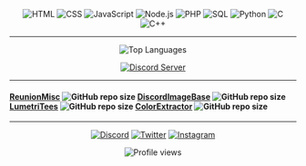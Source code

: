 <p align="center">
  <img src="https://img.shields.io/badge/HTML-E34F26?style=for-the-badge&logo=html5&logoColor=white" alt="HTML" />
  <img src="https://img.shields.io/badge/CSS-1572B6?style=for-the-badge&logo=css3&logoColor=white" alt="CSS" />
  <img src="https://img.shields.io/badge/JavaScript-F7DF1E?style=for-the-badge&logo=javascript&logoColor=black" alt="JavaScript" />
  <img src="https://img.shields.io/badge/Node.js-339933?style=for-the-badge&logo=nodedotjs&logoColor=white" alt="Node.js" />
  <img src="https://img.shields.io/badge/PHP-777BB4?style=for-the-badge&logo=php&logoColor=white" alt="PHP" />
  <img src="https://img.shields.io/badge/SQL-4479A1?style=for-the-badge&logo=mysql&logoColor=white" alt="SQL" />
  <img src="https://img.shields.io/badge/Python-3776AB?style=for-the-badge&logo=python&logoColor=white" alt="Python" />
  <img src="https://img.shields.io/badge/C-00599C?style=for-the-badge&logo=c&logoColor=white" alt="C" />
  <img src="https://img.shields.io/badge/C++-00599C?style=for-the-badge&logo=cplusplus&logoColor=white" alt="C++" />
</p>

---

<p align="center">
  <img src="https://github-readme-stats.vercel.app/api/top-langs/?username=alonearif25&layout=compact&theme=radical" alt="Top Languages" />
</p>

<p align="center">
  <a href="https://discord.gg/your-discord-link">
    <img src="https://img.shields.io/badge/Join%20my%20Discord%20Server-7289DA?style=for-the-badge&logo=discord&logoColor=white" alt="Discord Server">
  </a>
</p>

---
#### [ReunionMisc](https://github.com/alonearif25/reunion-misc) ![GitHub repo size](https://img.shields.io/github/repo-size/alonearif25/reunion-misc) [DiscordImageBase](https://github.com/alonearif25/discordimagebase) ![GitHub repo size](https://img.shields.io/github/repo-size/alonearif25/discordimagebase) [LumetriTees](https://github.com/alonearif25/lumetritees-v4) ![GitHub repo size](https://img.shields.io/github/repo-size/alonearif25/lumetritees-v4) [ColorExtractor](https://github.com/alonearif25/color_extractor) ![GitHub repo size](https://img.shields.io/github/repo-size/alonearif25/color_extractor)
---

<p align="center">
  <a href="https://discord.gg/WtYKSf6gTV"><img src="https://img.shields.io/badge/Discord-5865F2?style=for-the-badge&logo=discord&logoColor=white" alt="Discord"></a>
  <a href="https://twitter.com/alonearif25"><img src="https://img.shields.io/badge/Twitter-1DA1F2?style=for-the-badge&logo=twitter&logoColor=white" alt="Twitter"></a>
  <a href="https://www.instagram.com/a1rf.f"><img src="https://img.shields.io/badge/Instagram-E4405F?style=for-the-badge&logo=instagram&logoColor=white" alt="Instagram"></a>
</p>


<p align="center">
  <img src="https://komarev.com/ghpvc/?username=alonearif25&color=blueviolet" alt="Profile views" />
 
  
</p>

